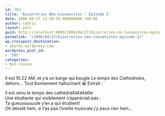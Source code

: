 ```yaml
---
id: 763
title: 'Bizarreries Néo-Louvanistes : Episode 2'
date: 2006-04-27 12:30:59.000000000 +00:00
author: cedric
layout: post
guid: http://localhost:4000/2006/04/27/bizarreries-no-louvanistes-episode-2.html
permalink: "/2006/04/27/bizarreries-neo-louvanistes-episode-2/"
wp_crosspost_destination:
- akyrho.wordpress.com
wordpress_post_id:
- '597'
categories:
- Non classé
---
```

Il est 10.22 AM, et y’a un barge qui beugle _Le temps des Cathédrales_, dehors… Tout bonnement hallucinant 😀 Extrait :

Il est venu le temps des cathédrà¢à¢à¢à¢le  
Une étudiante qui visiblement n’appréciait pas :  
Ta gueuuuuuuule y’en a qui étudient!  
Oh désolé hein, si t’as pas l’oreille musicale j’y peux rien hein…